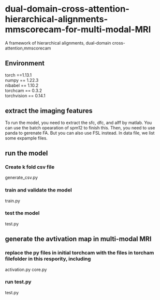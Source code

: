 # dual-domain-cross-attention-hierarchical-alignments-mmscorecam-for-multi-modal-MRI
A framework of hierarchical alignments, dual-domain cross-attention,mmscorecam

## __Environment__  
torch ==1.13.1  
numpy == 1.22.3  
nibabel == 1.10.2  
torchcam == 0.3.2  
torchvision == 0.14.1  

## extract the imaging features
To run the model, you need to extract the sfc, dfc, and alff by matlab. You can use the batch opearation of spm12 to finish this. Then, you need to use panda to gerenate FA. But you can also use FSL instead. In data file, we list some expample files. 

## run the model

### __Create k fold csv file__  
generate_csv.py
### train and validate the model 
train.py
### test the model 
test.py

## generate the avtivation map in multi-modal MRI  
### replace the py files in initial torchcam with the files in torcham filefolder in this respority, including
activation.py
core.py
### run test.py
test.py

